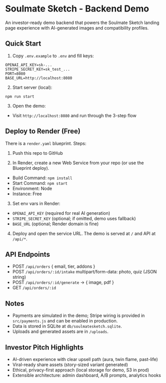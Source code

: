 # Soulmate Sketch - Backend Demo

An investor-ready demo backend that powers the Soulmate Sketch landing page experience with AI-generated images and compatibility profiles.

## Quick Start

1. Copy `.env.example` to `.env` and fill keys:

```
OPENAI_API_KEY=sk-...
STRIPE_SECRET_KEY=sk_test_...
PORT=8080
BASE_URL=http://localhost:8080
```

2. Start server (local):

```
npm run start
```

3. Open the demo:

- Visit `http://localhost:8080` and run through the 3-step flow

## Deploy to Render (Free)

There is a `render.yaml` blueprint. Steps:

1) Push this repo to GitHub

2) In Render, create a new Web Service from your repo (or use the Blueprint deploy).

- Build Command: `npm install`
- Start Command: `npm start`
- Environment: Node
- Instance: Free

3) Set env vars in Render:

- `OPENAI_API_KEY` (required for real AI generation)
- `STRIPE_SECRET_KEY` (optional; if omitted, demo uses fallback)
- `BASE_URL` (optional; Render domain is fine)

4) Deploy and open the service URL. The demo is served at `/` and API at `/api/*`.

## API Endpoints

- POST `/api/orders` { email, tier, addons }
- POST `/api/orders/:id/intake` multipart/form-data: photo, quiz (JSON string)
- POST `/api/orders/:id/generate` -> { image, pdf }
- GET `/api/orders/:id`

## Notes

- Payments are simulated in the demo; Stripe wiring is provided in `src/payments.js` and can be enabled in production.
- Data is stored in SQLite at `db/soulmatesketch.sqlite`.
- Uploads and generated assets are in `/uploads`.

## Investor Pitch Highlights

- AI-driven experience with clear upsell path (aura, twin flame, past-life)
- Viral-ready share assets (story-sized variant generated)
- Ethical, privacy-first approach (local storage for demo, S3 in prod)
- Extensible architecture: admin dashboard, A/B prompts, analytics hooks
